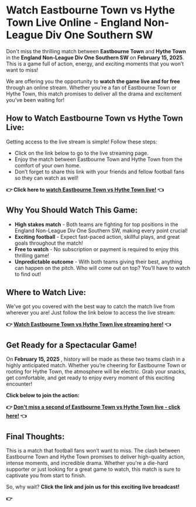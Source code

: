 # Watch Eastbourne Town vs Hythe Town Live Online - England Non-League Div One Southern SW

Don't miss the thrilling match between **Eastbourne Town** and **Hythe Town** in the **England Non-League Div One Southern SW** on **February 15, 2025**. This is a game full of action, energy, and exciting moments that you won’t want to miss!

We are offering you the opportunity to **watch the game live and for free** through an online stream. Whether you're a fan of Eastbourne Town or Hythe Town, this match promises to deliver all the drama and excitement you’ve been waiting for!

## How to Watch Eastbourne Town vs Hythe Town Live:

Getting access to the live stream is simple! Follow these steps:

- Click on the link below to go to the live streaming page.
- Enjoy the match between Eastbourne Town and Hythe Town from the comfort of your own home.
- Don’t forget to share this link with your friends and fellow football fans so they can watch as well!

**👉 Click here to [watch Eastbourne Town vs Hythe Town live!](https://tinyurl.com/livestreamfreeo?st=Eastbourne+Town+vs+Hythe+Town&si=ghc) 👈**

## Why You Should Watch This Game:

- **High stakes match** - Both teams are fighting for top positions in the England Non-League Div One Southern SW, making every point crucial!
- **Exciting football** - Expect fast-paced action, skillful plays, and great goals throughout the match!
- **Free to watch** - No subscription or payment is required to enjoy this thrilling game!
- **Unpredictable outcome** - With both teams giving their best, anything can happen on the pitch. Who will come out on top? You’ll have to watch to find out!

## Where to Watch Live:

We've got you covered with the best way to catch the match live from wherever you are! Just follow the link below to access the live stream:

**👉 [Watch Eastbourne Town vs Hythe Town live streaming here!](https://tinyurl.com/livestreamfreeo?st=Eastbourne+Town+vs+Hythe+Town&si=ghc) 👈**

## Get Ready for a Spectacular Game!

On **February 15, 2025** , history will be made as these two teams clash in a highly anticipated match. Whether you’re cheering for Eastbourne Town or rooting for Hythe Town, the atmosphere will be electric. Grab your snacks, get comfortable, and get ready to enjoy every moment of this exciting encounter!

**Click below to join the action:**

**👉 [Don't miss a second of Eastbourne Town vs Hythe Town live - click here!](https://tinyurl.com/livestreamfreeo?st=Eastbourne+Town+vs+Hythe+Town&si=ghc) 👈**

## Final Thoughts:

This is a match that football fans won’t want to miss. The clash between Eastbourne Town and Hythe Town promises to deliver high-quality action, intense moments, and incredible drama. Whether you're a die-hard supporter or just looking for a great game to watch, this match is sure to captivate you from start to finish.

So, why wait? **Click the link and join us for this exciting live broadcast!**

**👉**
